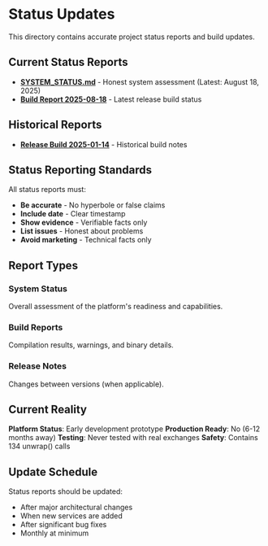 # Status Updates

This directory contains accurate project status reports and build updates.

## Current Status Reports

- **[SYSTEM_STATUS.md](SYSTEM_STATUS.md)** - Honest system assessment (Latest: August 18, 2025)
- **[Build Report 2025-08-18](build-report-2025-08-18.md)** - Latest release build status

## Historical Reports

- **[Release Build 2025-01-14](release-build-2025-01-14.md)** - Historical build notes

## Status Reporting Standards

All status reports must:
- **Be accurate** - No hyperbole or false claims
- **Include date** - Clear timestamp
- **Show evidence** - Verifiable facts only
- **List issues** - Honest about problems
- **Avoid marketing** - Technical facts only

## Report Types

### System Status
Overall assessment of the platform's readiness and capabilities.

### Build Reports
Compilation results, warnings, and binary details.

### Release Notes
Changes between versions (when applicable).

## Current Reality

**Platform Status**: Early development prototype
**Production Ready**: No (6-12 months away)
**Testing**: Never tested with real exchanges
**Safety**: Contains 134 unwrap() calls

## Update Schedule

Status reports should be updated:
- After major architectural changes
- When new services are added
- After significant bug fixes
- Monthly at minimum
